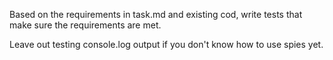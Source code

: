 Based on the requirements in task.md and existing cod, write tests that make sure the requirements are met.

Leave out testing console.log output if you don't know how to use spies yet.
